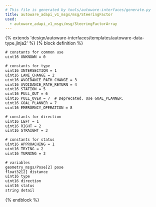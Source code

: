 ```yaml
---
# This file is generated by tools/autoware-interfaces/generate.py
title: autoware_adapi_v1_msgs/msg/SteeringFactor
used:
  - autoware_adapi_v1_msgs/msg/SteeringFactorArray
---
```


{% extends 'design/autoware-interfaces/templates/autoware-data-type.jinja2' %}
{% block definition %}

```txt
# constants for common use
uint16 UNKNOWN = 0

# constants for type
uint16 INTERSECTION = 1
uint16 LANE_CHANGE = 2
uint16 AVOIDANCE_PATH_CHANGE = 3
uint16 AVOIDANCE_PATH_RETURN = 4
uint16 STATION = 5
uint16 PULL_OUT = 6
uint16 PULL_OVER = 7  # Deprecated. Use GOAL_PLANNER.
uint16 GOAL_PLANNER = 7
uint16 EMERGENCY_OPERATION = 8

# constants for direction
uint16 LEFT = 1
uint16 RIGHT = 2
uint16 STRAIGHT = 3

# constants for status
uint16 APPROACHING = 1
uint16 TRYING = 2
uint16 TURNING = 3

# variables
geometry_msgs/Pose[2] pose
float32[2] distance
uint16 type
uint16 direction
uint16 status
string detail
```

{% endblock %}
